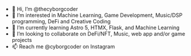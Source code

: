 - 👋 Hi, I’m @thecyborgcoder
- 👀 I’m interested in Machine Learning, Game Development, Music/DSP programming, DeFi and Creative Coding
- 🌱 I’m currently learning Astro 5, HTMX, Flask, and Machine Learning
- 💞️ I’m looking to collaborate on DeFi/NFT, Music, web app and/or game projects
- 📫 Reach me @cyborgcoder on Instagram

